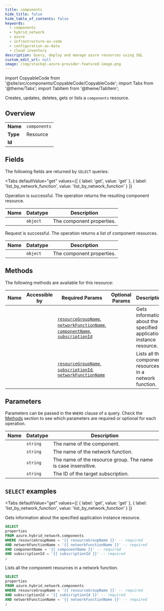 ```yaml
--- 
title: components
hide_title: false
hide_table_of_contents: false
keywords:
  - components
  - hybrid_network
  - azure
  - infrastructure-as-code
  - configuration-as-data
  - cloud inventory
description: Query, deploy and manage azure resources using SQL
custom_edit_url: null
image: /img/stackql-azure-provider-featured-image.png
---
```


import CopyableCode from '@site/src/components/CopyableCode/CopyableCode';
import Tabs from '@theme/Tabs';
import TabItem from '@theme/TabItem';

Creates, updates, deletes, gets or lists a <code>components</code> resource.

## Overview
<table><tbody>
<tr><td><b>Name</b></td><td><code>components</code></td></tr>
<tr><td><b>Type</b></td><td>Resource</td></tr>
<tr><td><b>Id</b></td><td><CopyableCode code="azure.hybrid_network.components" /></td></tr>
</tbody></table>

## Fields

The following fields are returned by `SELECT` queries:

<Tabs
    defaultValue="get"
    values={[
        { label: 'get', value: 'get' },
        { label: 'list_by_network_function', value: 'list_by_network_function' }
    ]}
>
<TabItem value="get">

Operation is successful. The operation returns the resulting component resource.

<table>
<thead>
    <tr>
    <th>Name</th>
    <th>Datatype</th>
    <th>Description</th>
    </tr>
</thead>
<tbody>
<tr>
    <td><CopyableCode code="properties" /></td>
    <td><code>object</code></td>
    <td>The component properties.</td>
</tr>
</tbody>
</table>
</TabItem>
<TabItem value="list_by_network_function">

Request is successful. The operation returns a list of component resources.

<table>
<thead>
    <tr>
    <th>Name</th>
    <th>Datatype</th>
    <th>Description</th>
    </tr>
</thead>
<tbody>
<tr>
    <td><CopyableCode code="properties" /></td>
    <td><code>object</code></td>
    <td>The component properties.</td>
</tr>
</tbody>
</table>
</TabItem>
</Tabs>

## Methods

The following methods are available for this resource:

<table>
<thead>
    <tr>
    <th>Name</th>
    <th>Accessible by</th>
    <th>Required Params</th>
    <th>Optional Params</th>
    <th>Description</th>
    </tr>
</thead>
<tbody>
<tr>
    <td><a href="#get"><CopyableCode code="get" /></a></td>
    <td><CopyableCode code="select" /></td>
    <td><a href="#parameter-resourceGroupName"><code>resourceGroupName</code></a>, <a href="#parameter-networkFunctionName"><code>networkFunctionName</code></a>, <a href="#parameter-componentName"><code>componentName</code></a>, <a href="#parameter-subscriptionId"><code>subscriptionId</code></a></td>
    <td></td>
    <td>Gets information about the specified application instance resource.</td>
</tr>
<tr>
    <td><a href="#list_by_network_function"><CopyableCode code="list_by_network_function" /></a></td>
    <td><CopyableCode code="select" /></td>
    <td><a href="#parameter-resourceGroupName"><code>resourceGroupName</code></a>, <a href="#parameter-subscriptionId"><code>subscriptionId</code></a>, <a href="#parameter-networkFunctionName"><code>networkFunctionName</code></a></td>
    <td></td>
    <td>Lists all the component resources in a network function.</td>
</tr>
</tbody>
</table>

## Parameters

Parameters can be passed in the `WHERE` clause of a query. Check the [Methods](#methods) section to see which parameters are required or optional for each operation.

<table>
<thead>
    <tr>
    <th>Name</th>
    <th>Datatype</th>
    <th>Description</th>
    </tr>
</thead>
<tbody>
<tr id="parameter-componentName">
    <td><CopyableCode code="componentName" /></td>
    <td><code>string</code></td>
    <td>The name of the component.</td>
</tr>
<tr id="parameter-networkFunctionName">
    <td><CopyableCode code="networkFunctionName" /></td>
    <td><code>string</code></td>
    <td>The name of the network function.</td>
</tr>
<tr id="parameter-resourceGroupName">
    <td><CopyableCode code="resourceGroupName" /></td>
    <td><code>string</code></td>
    <td>The name of the resource group. The name is case insensitive.</td>
</tr>
<tr id="parameter-subscriptionId">
    <td><CopyableCode code="subscriptionId" /></td>
    <td><code>string</code></td>
    <td>The ID of the target subscription.</td>
</tr>
</tbody>
</table>

## `SELECT` examples

<Tabs
    defaultValue="get"
    values={[
        { label: 'get', value: 'get' },
        { label: 'list_by_network_function', value: 'list_by_network_function' }
    ]}
>
<TabItem value="get">

Gets information about the specified application instance resource.

```sql
SELECT
properties
FROM azure.hybrid_network.components
WHERE resourceGroupName = '{{ resourceGroupName }}' -- required
AND networkFunctionName = '{{ networkFunctionName }}' -- required
AND componentName = '{{ componentName }}' -- required
AND subscriptionId = '{{ subscriptionId }}' -- required
;
```
</TabItem>
<TabItem value="list_by_network_function">

Lists all the component resources in a network function.

```sql
SELECT
properties
FROM azure.hybrid_network.components
WHERE resourceGroupName = '{{ resourceGroupName }}' -- required
AND subscriptionId = '{{ subscriptionId }}' -- required
AND networkFunctionName = '{{ networkFunctionName }}' -- required
;
```
</TabItem>
</Tabs>

